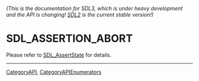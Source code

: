 ###### (This is the documentation for SDL3, which is under heavy development and the API is changing! [SDL2](https://wiki.libsdl.org/SDL2/) is the current stable version!)
# SDL_ASSERTION_ABORT

Please refer to [SDL_AssertState](SDL_AssertState) for details.

----
[CategoryAPI](CategoryAPI), [CategoryAPIEnumerators](CategoryAPIEnumerators)

